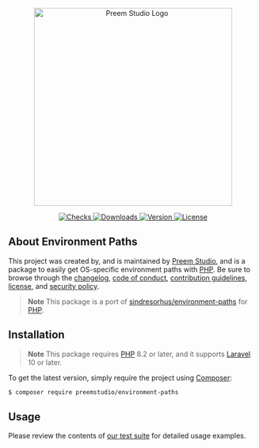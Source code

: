 <p align="center">
    <a href="https://preem.studio" target="_blank">
        <img src="https://raw.githubusercontent.com/PreemStudio/assets/main/logo-text.svg" width="400" alt="Preem Studio Logo" />
    </a>
</p>

<p align="center">
    <a href="https://github.com/PreemStudio/environment-paths/actions">
        <img src="https://badge.sh/github/check-runs/PreemStudio/environment-paths" alt="Checks" />
    </a>
    <a href="https://packagist.org/packages/preemstudio/environment-paths">
        <img src="https://badge.sh/packagist/downloads/PreemStudio/environment-paths" alt="Downloads" />
    </a>
    <a href="https://packagist.org/packages/preemstudio/environment-paths">
        <img src="https://badge.sh/packagist/version/PreemStudio/environment-paths" alt="Version" />
    </a>
    <a href="https://packagist.org/packages/preemstudio/environment-paths">
        <img src="https://badge.sh/packagist/license/PreemStudio/environment-paths" alt="License" />
    </a>
</p>

## About Environment Paths

This project was created by, and is maintained by [Preem Studio](https://github.com/PreemStudio), and is a package to easily get OS-specific environment paths with [PHP](https://www.php.net/). Be sure to browse through the [changelog](CHANGELOG.md), [code of conduct](.github/CODE_OF_CONDUCT.md), [contribution guidelines](.github/CONTRIBUTING.md), [license](LICENSE), and [security policy](.github/SECURITY.md).

> **Note**
> This package is a port of [sindresorhus/environment-paths](https://github.com/sindresorhus/environment-paths) for [PHP](https://www.php.net/).

## Installation

> **Note**
> This package requires [PHP](https://www.php.net/) 8.2 or later, and it supports [Laravel](https://laravel.com/) 10 or later.

To get the latest version, simply require the project using [Composer](https://getcomposer.org/):

```bash
$ composer require preemstudio/environment-paths
```

## Usage

Please review the contents of [our test suite](/tests) for detailed usage examples.
